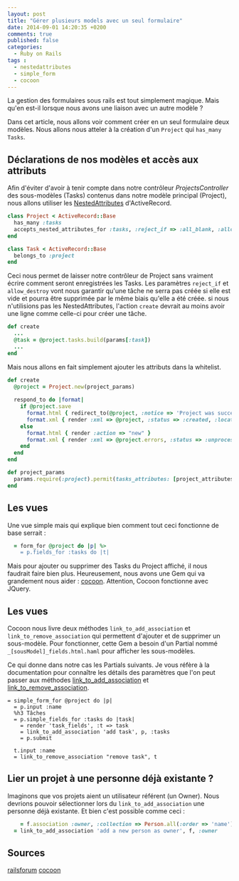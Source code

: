 ```yaml
---
layout: post
title: "Gérer plusieurs models avec un seul formulaire"
date: 2014-09-01 14:20:35 +0200
comments: true
published: false
categories:
  - Ruby on Rails
tags :
  - nestedattributes
  - simple_form
  - cocoon
---
```


La gestion des formulaires sous rails est tout simplement magique. Mais qu'en est-il lorsque nous avons une liaison avec un autre modèle ?

Dans cet article, nous allons voir comment créer en un seul formulaire deux modèles. Nous allons nous atteler à la création d'un `Project` qui `has_many` `Tasks`.

## Déclarations de nos modèles et accès aux attributs
Afin d'éviter d'avoir à tenir compte dans notre contrôleur *ProjectsController* des sous-modèles (Tasks) contenus dans notre modèle principal (Project), nous allons utiliser les [NestedAttributes](http://api.rubyonrails.org/classes/ActiveRecord/NestedAttributes/ClassMethods.html) d'ActiveRecord.

```ruby app/models/project.rb
class Project < ActiveRecord::Base
  has_many :tasks
  accepts_nested_attributes_for :tasks, :reject_if => :all_blank, :allow_destroy => true
end
```

```ruby app/models/task.rb
class Task < ActiveRecord::Base
  belongs_to :project
end
```

Ceci nous permet de laisser notre contrôleur de Project sans vraiment écrire comment seront enregistrées les Tasks. Les paramètres `reject_if` et `allow_destroy` vont nous garantir qu'une tâche ne serra pas créée si elle est vide et pourra être supprimée par le même biais qu'elle a été créée. si nous n'utilisions pas les NestedAttributes, l'action `create` devrait au moins avoir une ligne comme celle-ci pour créer une tâche.
```ruby app/controllers/projects_controller.rb
def create
  ...
  @task = @project.tasks.build(params[:task])
  ...
end
```

Mais nous allons en fait simplement ajouter les attributs dans la whitelist.
```ruby app/controllers/projects_controller.rb
def create
  @project = Project.new(project_params)
 
  respond_to do |format|
    if @project.save
      format.html { redirect_to(@project, :notice => 'Project was successfully created.') }
      format.xml { render :xml => @project, :status => :created, :location => @project }
    else
      format.html { render :action => "new" }
      format.xml { render :xml => @project.errors, :status => :unprocessable_entity }
    end
  end
end

def project_params
  params.require(:project).permit(tasks_attributes: [project_attributes:[]])
end
```

## Les vues
Une vue simple mais qui explique bien comment tout ceci fonctionne de base serrait :
```ruby app/views/projects/_form.html.haml
  = form_for @project do |p| %>
    = p.fields_for :tasks do |t|
```

Mais pour ajouter ou supprimer des Tasks du Project affiché, il nous faudrait faire bien plus. Heureusement, nous avons une Gem qui va grandement nous aider : [cocoon](https://github.com/nathanvda/cocoon). Attention, Cocoon fonctionne avec JQuery.
 

## Les vues
Cocoon nous livre deux méthodes `link_to_add_association` et `link_to_remove_association` qui permettent d'ajouter et de supprimer un sous-modèle. Pour fonctionner, cette Gem a besoin d'un Partial nommé `_[sousModel]_fields.html.haml` pour afficher les sous-modèles.

Ce qui donne dans notre cas les Partials suivants. Je vous réfère à la documentation pour connaître les détails des paramètres que l'on peut passer aux méthodes [link_to_add_association](https://github.com/nathanvda/cocoon/#link_to_add_association) et [link_to_remove_association](https://github.com/nathanvda/cocoon/#link_to_remove_association).

```haml app/views/projects/_form.html.haml
= simple_form_for @project do |p|
  = p.input :name
  %h3 Tâches
  = p.simple_fields_for :tasks do |task|
    = render 'task_fields', :t => task
    = link_to_add_association 'add task', p, :tasks
    = p.submit
```

```haml app/views/projects/_task_fields.html.haml
  t.input :name
  = link_to_remove_association "remove task", t
```

## Lier un projet à une personne déjà existante ?
Imaginons que vos projets aient un utilisateur référent (un Owner). Nous devrions pouvoir sélectionner lors du `link_to_add_association` une personne déjà existante. Et bien c'est possible comme ceci :

```ruby
    = f.association :owner, :collection => Person.all(:order => 'name'), :prompt => 'Choose an existing owner'
  = link_to_add_association 'add a new person as owner', f, :owner
```

## Sources
[railsforum](http://archive.railsforum.com/viewtopic.php?id=717)
[cocoon](https://github.com/nathanvda/cocoon/)

